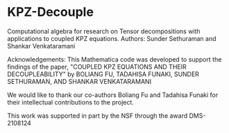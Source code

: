 # KPZ-Decouple
Computational algebra for research on Tensor decompositions with applications to coupled KPZ equations. 
Authors: Sunder Sethuraman and Shankar Venkataramani

Acknowledgements: This Mathematica code was developed to support the findings of the paper, "COUPLED KPZ EQUATIONS AND THEIR DECOUPLEABILITY"
by BOLIANG FU, TADAHISA FUNAKI, SUNDER SETHURAMAN, AND SHANKAR VENKATARAMANI

We would like to thank our co-authors Boliang Fu and Tadahisa Funaki for their intellectual contributions to the project. 

This work was supported in part by the NSF through the award DMS-2108124
